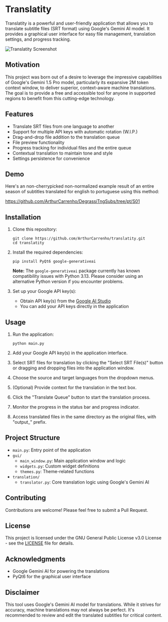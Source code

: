 # Translatity

Translatity is a powerful and user-friendly application that allows you to translate subtitle files (SRT format) using Google's Gemini AI model. It provides a graphical user interface for easy file management, translation settings, and progress tracking.

![Translatity Screenshot](https://i.imgur.com/t5SuoyJ.png)

## Motivation

This project was born out of a desire to leverage the impressive capabilities of Google's Gemini 1.5 Pro model, particularly its expansive 2M token context window, to deliver superior, context-aware machine translations. The goal is to provide a free and accessible tool for anyone in supported regions to benefit from this cutting-edge technology.

## Features

- Translate SRT files from one language to another
- Support for multiple API keys with automatic rotation (W.I.P.)
- Drag-and-drop file addition to the translation queue
- File preview functionality
- Progress tracking for individual files and the entire queue
- Contextual translation to maintain tone and style
- Settings persistence for convenience

## Demo

Here's an non-cherrypicked non-normalized example result of an entire season of subtitles translated for english to portuguese using this method:

https://github.com/ArthurCarrenho/DegrassiTngSubs/tree/pt/S01

## Installation

1. Clone this repository:
   ```
   git clone https://github.com/ArthurCarrenho/translatity.git
   cd translatity
   ```

2. Install the required dependencies:
   ```
   pip install PyQt6 google-generativeai
   ```

   **Note:** The `google-generativeai` package currently has known compatibility issues with Python 3.13. Please consider using an alternative Python version if you encounter problems.

3. Set up your Google API key(s):
   - Obtain API key(s) from the [Google AI Studio](https://aistudio.google.com/app/apikey)
   - You can add your API keys directly in the application

## Usage

1. Run the application:
   ```
   python main.py
   ```

2. Add your Google API key(s) in the application interface.

3. Select SRT files for translation by clicking the "Select SRT File(s)" button or dragging and dropping files into the application window.

4. Choose the source and target languages from the dropdown menus.

5. (Optional) Provide context for the translation in the text box.

6. Click the "Translate Queue" button to start the translation process.

7. Monitor the progress in the status bar and progress indicator.

8. Access translated files in the same directory as the original files, with "output_" prefix.

## Project Structure

- `main.py`: Entry point of the application
- `gui/`
  - `main_window.py`: Main application window and logic
  - `widgets.py`: Custom widget definitions
  - `themes.py`: Theme-related functions
- `translation/`
  - `translator.py`: Core translation logic using Google's Gemini AI

## Contributing

Contributions are welcome! Please feel free to submit a Pull Request.

## License

This project is licensed under the GNU General Public License v3.0 License - see the [LICENSE](LICENSE) file for details.

## Acknowledgments

- Google Gemini AI for powering the translations
- PyQt6 for the graphical user interface

## Disclaimer

This tool uses Google's Gemini AI model for translations. While it strives for accuracy, machine translations may not always be perfect. It's recommended to review and edit the translated subtitles for critical content.